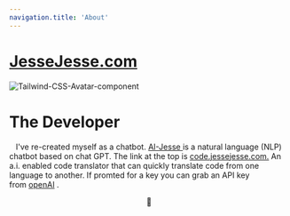 ```yaml
---
navigation.title: 'About'
---
```


# [JesseJesse.com](https://jessejesse.com/)

<div class="avatar">
    <img src="https://res.cloudinary.com/dtgecw0ze/image/upload/v1702298495/XYZ/11_yvltta.png" alt="Tailwind-CSS-Avatar-component" />
  </div>
  </div>
  
  <generic-panel>
    <div class="flex flex-col">
      <h1 class="text-3xl md:text-5xl mb-5">The Developer</h1>
      <p class="md:text-lg">&nbsp;&nbsp;&nbsp;I've re-created myself as a chatbot.&nbsp;<a href="https://ai.jessejesse.com" class="text-primary">AI-Jesse&nbsp;</a>is a natural language (NLP) chatbot based on chat GPT. The link at the top is&nbsp;<a href="https://code.jessejesse.com" class="text-primary">code.jessejesse.com.</a>&nbsp;An a.i. enabled code translator that can quickly translate code from one language to another. If promted for a key you can grab an API key from&nbsp;<a href="https://openai.com" class="text-primary">openAI</a>&nbsp.</p>
 
    
  
<center><div className="mockup-phone border-primary">
  <div className="camera"></div>
  <div className="display">
    <div className="artboard artboard-demo phone-1">🌼</div>
  </div>
</div></center>

</template>





